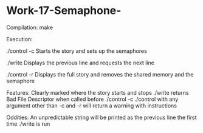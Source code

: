 # Work-17-Semaphone-

Compilation:
make

Execution:

./control -c
Starts the story and sets up the semaphores

./write
Displays the previous line and requests the next line

./control -r
Displays the full story and removes the shared memory and the semaphore

Features:
Clearly marked where the story starts and stops
./write returns Bad File Descriptor when called before ./control -c
./control with any argument other than -c and -r will return a warning with instructions

Oddities:
An unpredictable string will be printed as the previous line the first time ./write is run